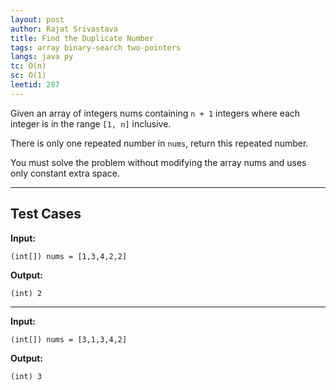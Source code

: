 ```yaml
---
layout: post
author: Rajat Srivastava
title: Find the Duplicate Number
tags: array binary-search two-pointers
langs: java py
tc: O(n)
sc: O(1)
leetid: 287
---
```


Given an array of integers nums containing `n + 1` integers where each integer is in the range `[1, n]` inclusive.

There is only one repeated number in `nums`, return this repeated number.

You must solve the problem without modifying the array nums and uses only constant extra space.

---

## Test Cases

**Input:** 
```
(int[]) nums = [1,3,4,2,2]
```

**Output:** 
```
(int) 2
```

---

**Input:**
```
(int[]) nums = [3,1,3,4,2]
```

**Output:**
```
(int) 3
```